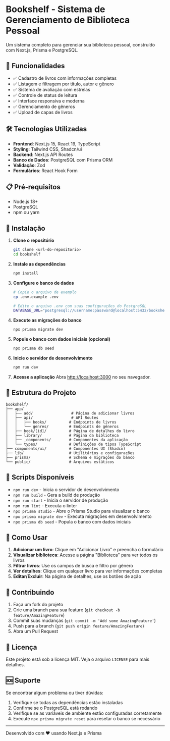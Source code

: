 # Bookshelf - Sistema de Gerenciamento de Biblioteca Pessoal

Um sistema completo para gerenciar sua biblioteca pessoal, construído com Next.js, Prisma e PostgreSQL.

## 🚀 Funcionalidades

- ✅ Cadastro de livros com informações completas
- ✅ Listagem e filtragem por título, autor e gênero
- ✅ Sistema de avaliação com estrelas
- ✅ Controle de status de leitura
- ✅ Interface responsiva e moderna
- ✅ Gerenciamento de gêneros
- ✅ Upload de capas de livros

## 🛠️ Tecnologias Utilizadas

- **Frontend**: Next.js 15, React 19, TypeScript
- **Styling**: Tailwind CSS, Shadcn/ui
- **Backend**: Next.js API Routes
- **Banco de Dados**: PostgreSQL com Prisma ORM
- **Validação**: Zod
- **Formulários**: React Hook Form

## 📋 Pré-requisitos

- Node.js 18+ 
- PostgreSQL
- npm ou yarn

## 🔧 Instalação

1. **Clone o repositório**
   ```bash
   git clone <url-do-repositorio>
   cd bookshelf
   ```

2. **Instale as dependências**
   ```bash
   npm install
   ```

3. **Configure o banco de dados**
   ```bash
   # Copie o arquivo de exemplo
   cp .env.example .env
   
   # Edite o arquivo .env com suas configurações do PostgreSQL
   DATABASE_URL="postgresql://username:password@localhost:5432/bookshelf?schema=public"
   ```

4. **Execute as migrações do banco**
   ```bash
   npx prisma migrate dev
   ```

5. **Popule o banco com dados iniciais (opcional)**
   ```bash
   npx prisma db seed
   ```

6. **Inicie o servidor de desenvolvimento**
   ```bash
   npm run dev
   ```

7. **Acesse a aplicação**
   Abra [http://localhost:3000](http://localhost:3000) no seu navegador.

## 📁 Estrutura do Projeto

```
bookshelf/
├── app/
│   ├── add/                 # Página de adicionar livros
│   ├── api/                 # API Routes
│   │   ├── books/          # Endpoints de livros
│   │   └── genres/         # Endpoints de gêneros
│   ├── book/[id]/          # Página de detalhes do livro
│   ├── library/            # Página da biblioteca
│   ├── _components/        # Componentes da aplicação
│   └── types/              # Definições de tipos TypeScript
├── components/ui/          # Componentes UI (Shadcn)
├── lib/                    # Utilitários e configurações
├── prisma/                 # Schema e migrações do banco
└── public/                 # Arquivos estáticos
```

## 🔄 Scripts Disponíveis

- `npm run dev` - Inicia o servidor de desenvolvimento
- `npm run build` - Gera a build de produção
- `npm run start` - Inicia o servidor de produção
- `npm run lint` - Executa o linter
- `npx prisma studio` - Abre o Prisma Studio para visualizar o banco
- `npx prisma migrate dev` - Executa migrações em desenvolvimento
- `npx prisma db seed` - Popula o banco com dados iniciais

## 🎯 Como Usar

1. **Adicionar um livro**: Clique em "Adicionar Livro" e preencha o formulário
2. **Visualizar biblioteca**: Acesse a página "Biblioteca" para ver todos os livros
3. **Filtrar livros**: Use os campos de busca e filtro por gênero
4. **Ver detalhes**: Clique em qualquer livro para ver informações completas
5. **Editar/Excluir**: Na página de detalhes, use os botões de ação

## 🤝 Contribuindo

1. Faça um fork do projeto
2. Crie uma branch para sua feature (`git checkout -b feature/AmazingFeature`)
3. Commit suas mudanças (`git commit -m 'Add some AmazingFeature'`)
4. Push para a branch (`git push origin feature/AmazingFeature`)
5. Abra um Pull Request

## 📝 Licença

Este projeto está sob a licença MIT. Veja o arquivo `LICENSE` para mais detalhes.

## 🆘 Suporte

Se encontrar algum problema ou tiver dúvidas:

1. Verifique se todas as dependências estão instaladas
2. Confirme se o PostgreSQL está rodando
3. Verifique se as variáveis de ambiente estão configuradas corretamente
4. Execute `npx prisma migrate reset` para resetar o banco se necessário

---

Desenvolvido com ❤️ usando Next.js e Prisma
